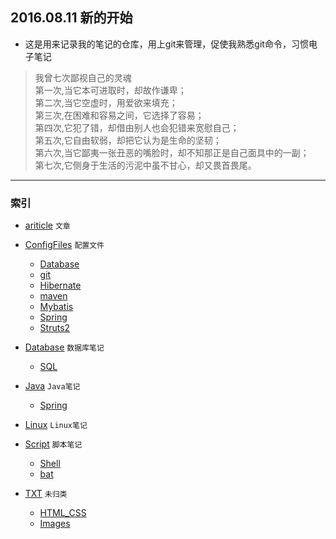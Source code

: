 ## 2016.08.11 新的开始
- 这是用来记录我的笔记的仓库，用上git来管理，促使我熟悉git命令，习惯电子笔记

>我曾七次鄙视自己的灵魂<br />
>第一次,当它本可进取时，却故作谦卑； <br />
>第二次,当它空虚时，用爱欲来填充； <br />
>第三次,在困难和容易之间，它选择了容易； <br />
>第四次,它犯了错，却借由别人也会犯错来宽慰自己； <br />
>第五次,它自由软弱，却把它认为是生命的坚韧； <br />
>第六次,当它鄙夷一张丑恶的嘴脸时，却不知那正是自己面具中的一副；<br />
>第七次,它侧身于生活的污泥中虽不甘心，却又畏首畏尾。<br />


*******
### 索引

- [ariticle](https://github.com/Kuangcp/Notes/tree/master/article) `文章`

- [ConfigFiles](https://github.com/Kuangcp/Notes/tree/master/ConfigFiles) `配置文件`
    - [Database](https://github.com/Kuangcp/Notes/tree/master/ConfigFiles/Database)
    - [git](https://github.com/Kuangcp/Notes/tree/master/ConfigFiles/git)
    - [Hibernate](https://github.com/Kuangcp/Notes/tree/master/ConfigFiles/Hibernate)
    - [maven](https://github.com/Kuangcp/Notes/tree/master/ConfigFiles/maven)
    - [Mybatis](https://github.com/Kuangcp/Notes/tree/master/ConfigFiles/Mybatis)
    - [Spring](https://github.com/Kuangcp/Notes/tree/master/ConfigFiles/Spring)
    - [Struts2](https://github.com/Kuangcp/Notes/tree/master/ConfigFiles/Struts)

- [Database](https://github.com/Kuangcp/Notes/tree/master/Database) `数据库笔记`
    - [SQL](https://github.com/Kuangcp/Notes/tree/master/Database/SQL)
    
- [Java](https://github.com/Kuangcp/Notes/tree/master/Java) `Java笔记`
    - [Spring](https://github.com/Kuangcp/Notes/tree/master/Java/Spring)
    
- [Linux](https://github.com/Kuangcp/Notes/tree/master/Linux) `Linux笔记`

- [Script](https://github.com/Kuangcp/Notes/tree/master/Script) `脚本笔记`
    - [Shell](https://github.com/Kuangcp/Notes/tree/master/Script/Shell)
    - [bat](https://github.com/Kuangcp/Notes/tree/master/Script/bat)
    
- [TXT](https://github.com/Kuangcp/Notes/tree/master/TXT) `未归类`
    - [HTML_CSS](https://github.com/Kuangcp/Notes/tree/master/TXT/HTML_CSS) 
    - [Images](https://github.com/Kuangcp/Notes/tree/master/TXT/Images) 
    
    
